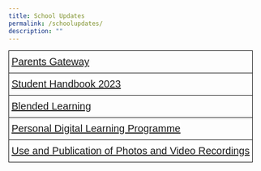 ```yaml
---
title: School Updates
permalink: /schoolupdates/
description: ""
---
```

<style type="text/css">
.tg  {border-collapse:collapse;border-spacing:0;}
.tg td{border-color:black;border-style:solid;border-width:1px;font-family:Arial, sans-serif;font-size:20px;
  overflow:hidden;padding:10px 5px;word-break:normal;}
.tg th{border-color:black;border-style:solid;border-width:1px;font-family:Arial, sans-serif;font-size:20px;
  font-weight:normal;overflow:hidden;padding:10px 5px;word-break:normal;}
.tg .tg-k0s0{background-color:#3AA66F;color:#FFF;font-weight:bold;text-align:center;vertical-align:middle}
.tg .tg-mwz3{background-color:#FFF;color:#565656;text-align:left;vertical-align:middle}
</style>

<table class="tg">
<thead>
</thead>
<tbody>
	<tr>
    <td class="tg-a3j2"><span style="color:#222;background-color:#FFF"><a target="_blank" href="/administration/parentsgateway/">Parents Gateway</a></span></td>
  </tr>
	<tr>
    <td class="tg-a3j2"><span style="color:#222;background-color:#FFF"><a target="_blank" href="https://go.gov.sg/wwwssstudenthandbook2023">Student Handbook 2023</a></span></td>
  </tr>
		<tr>
    <td class="tg-a3j2"><span style="color:#222;background-color:#FFF"><a target="_blank" href="/blendedlearning/">Blended Learning</a></span></td>
  </tr>
			<tr>
    <td class="tg-a3j2"><span style="color:#222;background-color:#FFF"><a target="_blank" href="/pldinitiative/">Personal Digital Learning Programme</a></span></td>
  </tr>
				<tr>
    <td class="tg-a3j2"><span style="color:#222;background-color:#FFF"><a target="_blank" href="/useandpublication/">Use and Publication of Photos and Video Recordings</a></span></td>
  </tr>
</tbody>
</table>